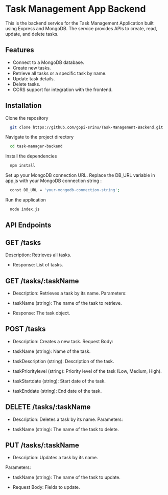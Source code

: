 
# Task Management App Backend

This is the backend service for the Task Management Application built using Express and MongoDB. The service provides APIs to create, read, update, and delete tasks.


## Features

- Connect to a MongoDB database.
- Create new tasks.
- Retrieve all tasks or a specific task by name.
- Update task details.
- Delete tasks.
- CORS support for integration with the frontend.


## Installation

Clone the repository

```bash
  git clone https://github.com/gopi-srinu/Task-Management-Backend.git
```
Navigate to the project directory
```bash
  cd task-manager-backend
```
Install the dependencies
```bash
  npm install
```
Set up your MongoDB connection URL. Replace the DB_URL variable in app.js with your MongoDB connection string :
```bash
  const DB_URL = 'your-mongodb-connection-string';
```
Run the application
```bash
  node index.js
```

## API Endpoints

## GET /tasks

Description: Retrieves all tasks.
- Response: List of tasks.
## GET /tasks/:taskName
- Description: Retrieves a task by its name.
Parameters:

- taskName (string): The name of the task to retrieve.
- Response: The task object.

## POST /tasks
- Description: Creates a new task.
Request Body:
- taskName (string): Name of the task.

- taskDescription (string): Description of the task.

- taskPrioritylevel (string): Priority level of the task (Low, Medium, High).

- taskStartdate (string): Start date of the task.

- taskEnddate (string): End date of the task.

## DELETE /tasks/:taskName
- Description: Deletes a task by its name.
Parameters:

- taskName (string): The name of the task to delete.
## PUT /tasks/:taskName
- Description: Updates a task by its name.

Parameters:

- taskName (string): The name of the task to update.

- Request Body: Fields to update.
